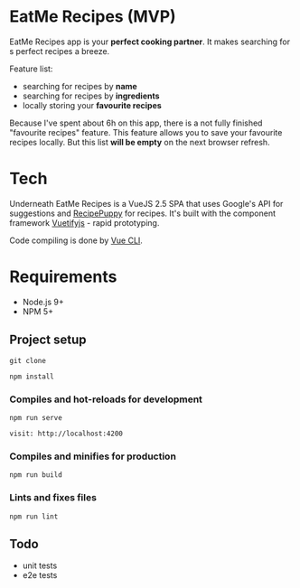 # EatMe Recipes (MVP)

EatMe Recipes app is your **perfect cooking partner**. It makes searching for s perfect recipes a breeze.
 
 Feature list:
 - searching for recipes by **name**
 - searching for recipes by **ingredients**
 - locally storing your **favourite recipes**

Because I've spent about 6h on this app, there is a not fully finished "favourite recipes" feature. This feature allows you to save your favourite recipes locally. But this list **will be empty** on the next browser refresh.

 # Tech
 Underneath EatMe Recipes is a VueJS 2.5 SPA that uses Google's API for suggestions and [RecipePuppy](http://www.recipepuppy.com/) for recipes.
 It's built with the component framework [Vuetifyjs](https://vuetifyjs.com/en/) - rapid prototyping.
 
 Code compiling is done by [Vue CLI](https://cli.vuejs.org/). 
 
# Requirements
- Node.js 9+
- NPM 5+

## Project setup
```
git clone
```

```
npm install
```

### Compiles and hot-reloads for development
```
npm run serve
```

```
visit: http://localhost:4200
```

### Compiles and minifies for production
```
npm run build
```

### Lints and fixes files
```
npm run lint
```

## Todo
- unit tests
- e2e tests
